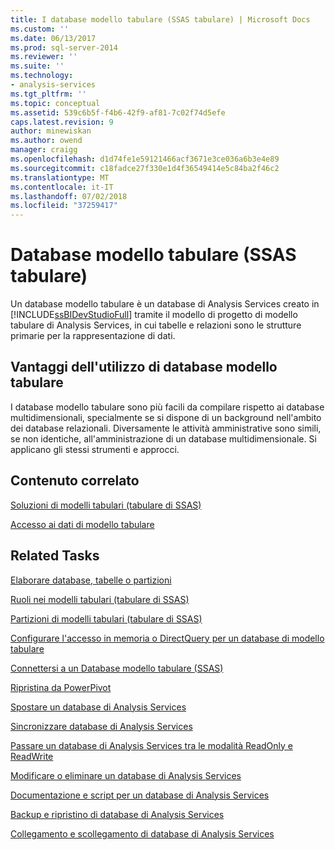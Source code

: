 ```yaml
---
title: I database modello tabulare (SSAS tabulare) | Microsoft Docs
ms.custom: ''
ms.date: 06/13/2017
ms.prod: sql-server-2014
ms.reviewer: ''
ms.suite: ''
ms.technology:
- analysis-services
ms.tgt_pltfrm: ''
ms.topic: conceptual
ms.assetid: 539c6b5f-f4b6-42f9-af81-7c02f74d5efe
caps.latest.revision: 9
author: minewiskan
ms.author: owend
manager: craigg
ms.openlocfilehash: d1d74fe1e59121466acf3671e3ce036a6b3e4e89
ms.sourcegitcommit: c18fadce27f330e1d4f36549414e5c84ba2f46c2
ms.translationtype: MT
ms.contentlocale: it-IT
ms.lasthandoff: 07/02/2018
ms.locfileid: "37259417"
---
```

# <a name="tabular-model-databases-ssas-tabular"></a>Database modello tabulare (SSAS tabulare)
  Un database modello tabulare è un database di Analysis Services creato in [!INCLUDE[ssBIDevStudioFull](../../includes/ssbidevstudiofull-md.md)] tramite il modello di progetto di modello tabulare di Analysis Services, in cui tabelle e relazioni sono le strutture primarie per la rappresentazione di dati.  
  
## <a name="benefits-of-using-tabular-model-databases"></a>Vantaggi dell'utilizzo di database modello tabulare  
 I database modello tabulare sono più facili da compilare rispetto ai database multidimensionali, specialmente se si dispone di un background nell'ambito dei database relazionali. Diversamente le attività amministrative sono simili, se non identiche, all'amministrazione di un database multidimensionale. Si applicano gli stessi strumenti e approcci.  
  
## <a name="related-content"></a>Contenuto correlato  
 [Soluzioni di modelli tabulari &#40;tabulare di SSAS&#41;](../tabular-model-solutions-ssas-tabular.md)  
  
 [Accesso ai dati di modello tabulare](tabular-model-data-access.md)  
  
## <a name="related-tasks"></a>Related Tasks  
 [Elaborare database, tabelle o partizioni](process-database-table-or-partition-analysis-services.md)  
  
 [Ruoli nei modelli tabulari &#40;tabulare di SSAS&#41;](tabular-model-roles-ssas-tabular.md)  
  
 [Partizioni di modelli tabulari &#40;tabulare di SSAS&#41;](tabular-model-partitions-ssas-tabular.md)  
  
 [Configurare l'accesso in memoria o DirectQuery per un database di modello tabulare](enable-directquery-mode-in-ssms.md)  
  
 [Connettersi a un Database modello tabulare &#40;SSAS&#41;](connect-to-a-tabular-model-database-ssas.md)  
  
 [Ripristina da PowerPivot](restore-from-power-pivot.md)  
  
 [Spostare un database di Analysis Services](../multidimensional-models/move-an-analysis-services-database.md)  
  
 [Sincronizzare database di Analysis Services](../multidimensional-models/synchronize-analysis-services-databases.md)  
  
 [Passare un database di Analysis Services tra le modalità ReadOnly e ReadWrite](../multidimensional-models/switch-an-analysis-services-database-between-readonly-and-readwrite-modes.md)  
  
 [Modificare o eliminare un database di Analysis Services](../multidimensional-models/modify-or-delete-an-analysis-services-database.md)  
  
 [Documentazione e script per un database di Analysis Services](../multidimensional-models/document-and-script-an-analysis-services-database.md)  
  
 [Backup e ripristino di database di Analysis Services](../multidimensional-models/backup-and-restore-of-analysis-services-databases.md)  
  
 [Collegamento e scollegamento di database di Analysis Services](../multidimensional-models/attach-and-detach-analysis-services-databases.md)  
  
  
